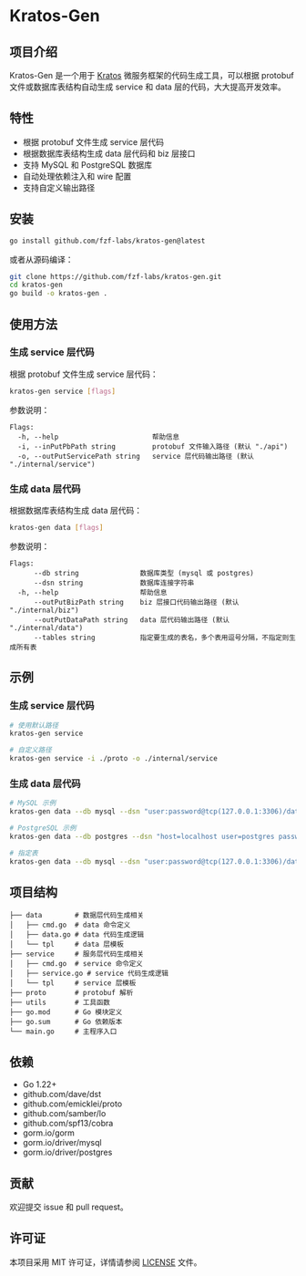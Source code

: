 # Kratos-Gen

## 项目介绍

Kratos-Gen 是一个用于 [Kratos](https://github.com/go-kratos/kratos) 微服务框架的代码生成工具，可以根据 protobuf 文件或数据库表结构自动生成 service 和 data 层的代码，大大提高开发效率。

## 特性

- 根据 protobuf 文件生成 service 层代码
- 根据数据库表结构生成 data 层代码和 biz 层接口
- 支持 MySQL 和 PostgreSQL 数据库
- 自动处理依赖注入和 wire 配置
- 支持自定义输出路径

## 安装

```bash
go install github.com/fzf-labs/kratos-gen@latest
```

或者从源码编译：

```bash
git clone https://github.com/fzf-labs/kratos-gen.git
cd kratos-gen
go build -o kratos-gen .
```

## 使用方法

### 生成 service 层代码

根据 protobuf 文件生成 service 层代码：

```bash
kratos-gen service [flags]
```

参数说明：

```
Flags:
  -h, --help                       帮助信息
  -i, --inPutPbPath string         protobuf 文件输入路径 (默认 "./api")
  -o, --outPutServicePath string   service 层代码输出路径 (默认 "./internal/service")
```

### 生成 data 层代码

根据数据库表结构生成 data 层代码：

```bash
kratos-gen data [flags]
```

参数说明：

```
Flags:
      --db string               数据库类型 (mysql 或 postgres)
      --dsn string              数据库连接字符串
  -h, --help                    帮助信息
      --outPutBizPath string    biz 层接口代码输出路径 (默认 "./internal/biz")
      --outPutDataPath string   data 层代码输出路径 (默认 "./internal/data")
      --tables string           指定要生成的表名，多个表用逗号分隔，不指定则生成所有表
```

## 示例

### 生成 service 层代码

```bash
# 使用默认路径
kratos-gen service

# 自定义路径
kratos-gen service -i ./proto -o ./internal/service
```

### 生成 data 层代码

```bash
# MySQL 示例
kratos-gen data --db mysql --dsn "user:password@tcp(127.0.0.1:3306)/database_name?charset=utf8mb4&parseTime=True&loc=Local"

# PostgreSQL 示例
kratos-gen data --db postgres --dsn "host=localhost user=postgres password=postgres dbname=postgres port=5432 sslmode=disable TimeZone=Asia/Shanghai"

# 指定表
kratos-gen data --db mysql --dsn "user:password@tcp(127.0.0.1:3306)/database_name" --tables "user,order,product"
```

## 项目结构

```
├── data        # 数据层代码生成相关
│   ├── cmd.go  # data 命令定义
│   ├── data.go # data 代码生成逻辑
│   └── tpl     # data 层模板
├── service     # 服务层代码生成相关
│   ├── cmd.go  # service 命令定义
│   ├── service.go # service 代码生成逻辑
│   └── tpl     # service 层模板
├── proto       # protobuf 解析
├── utils       # 工具函数
├── go.mod      # Go 模块定义
├── go.sum      # Go 依赖版本
└── main.go     # 主程序入口
```

## 依赖

- Go 1.22+
- github.com/dave/dst
- github.com/emicklei/proto
- github.com/samber/lo
- github.com/spf13/cobra
- gorm.io/gorm
- gorm.io/driver/mysql
- gorm.io/driver/postgres

## 贡献

欢迎提交 issue 和 pull request。

## 许可证

本项目采用 MIT 许可证，详情请参阅 [LICENSE](LICENSE) 文件。